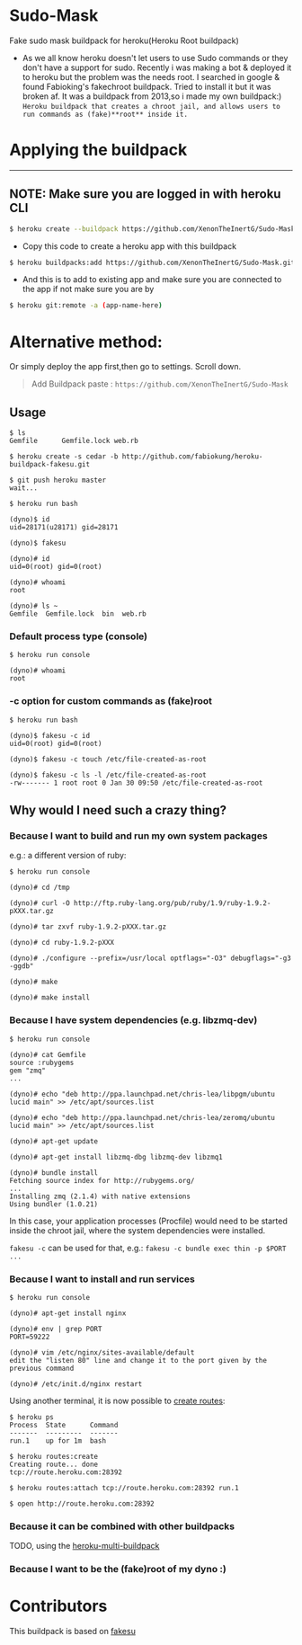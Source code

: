 # Sudo-Mask
Fake sudo mask buildpack for heroku(Heroku Root buildpack)
- As we all know heroku doesn't let users to use Sudo commands or they don't have a support for sudo. Recently i was making a bot & deployed it to heroku but the problem was the needs root. I searched in google & found Fabioking's fakechroot buildpack. Tried to install it but it was broken af. It was a buildpack from 2013,so i made my own buildpack:)
`Heroku buildpack that creates a chroot jail, and allows users to run commands as (fake)**root** inside it.`


# Applying the buildpack

--------------------------------------------------
NOTE: Make sure you are logged in with heroku CLI
--------------------------------------------------
```bash
$ heroku create --buildpack https://github.com/XenonTheInertG/Sudo-Mask.git
```
- Copy this code to create a heroku app with this buildpack
```bash
$ heroku buildpacks:add https://github.com/XenonTheInertG/Sudo-Mask.git
```
- And this is to add to existing app and make sure you are connected to the app if not make sure you are by
```bash
$ heroku git:remote -a (app-name-here)
```
# Alternative method:
Or simply deploy the app first,then go to settings. Scroll down. 
> Add Buildpack
>paste : `https://github.com/XenonTheInertG/Sudo-Mask`


## Usage

    $ ls
    Gemfile      Gemfile.lock web.rb

    $ heroku create -s cedar -b http://github.com/fabiokung/heroku-buildpack-fakesu.git

    $ git push heroku master
    wait...

    $ heroku run bash

    (dyno)$ id
    uid=28171(u28171) gid=28171

    (dyno)$ fakesu

    (dyno)# id
    uid=0(root) gid=0(root)

    (dyno)# whoami
    root

    (dyno)# ls ~
    Gemfile  Gemfile.lock  bin  web.rb


### Default process type (console)

    $ heroku run console

    (dyno)# whoami
    root

### -c option for custom commands as (fake)root

    $ heroku run bash

    (dyno)$ fakesu -c id
    uid=0(root) gid=0(root)

    (dyno)$ fakesu -c touch /etc/file-created-as-root

    (dyno)$ fakesu -c ls -l /etc/file-created-as-root
    -rw------- 1 root root 0 Jan 30 09:50 /etc/file-created-as-root


## Why would I need such a crazy thing?

### Because I want to build and run my own system packages

e.g.: a different version of ruby:

    $ heroku run console

    (dyno)# cd /tmp

    (dyno)# curl -O http://ftp.ruby-lang.org/pub/ruby/1.9/ruby-1.9.2-pXXX.tar.gz

    (dyno)# tar zxvf ruby-1.9.2-pXXX.tar.gz

    (dyno)# cd ruby-1.9.2-pXXX

    (dyno)# ./configure --prefix=/usr/local optflags="-O3" debugflags="-g3 -ggdb"

    (dyno)# make

    (dyno)# make install


### Because I have system dependencies (e.g. libzmq-dev)

    $ heroku run console
    
    (dyno)# cat Gemfile
    source :rubygems
    gem "zmq"
    ...

    (dyno)# echo "deb http://ppa.launchpad.net/chris-lea/libpgm/ubuntu lucid main" >> /etc/apt/sources.list

    (dyno)# echo "deb http://ppa.launchpad.net/chris-lea/zeromq/ubuntu lucid main" >> /etc/apt/sources.list

    (dyno)# apt-get update

    (dyno)# apt-get install libzmq-dbg libzmq-dev libzmq1

    (dyno)# bundle install
    Fetching source index for http://rubygems.org/
    ...
    Installing zmq (2.1.4) with native extensions 
    Using bundler (1.0.21) 

In this case, your application processes (Procfile) would need to be started inside the chroot jail, where the system dependencies were installed.

`fakesu -c` can be used for that, e.g.: `fakesu -c bundle exec thin -p $PORT ...`


### Because I want to install and run **services**

    $ heroku run console

    (dyno)# apt-get install nginx

    (dyno)# env | grep PORT
    PORT=59222

    (dyno)# vim /etc/nginx/sites-available/default
    edit the "listen 80" line and change it to the port given by the previous command

    (dyno)# /etc/init.d/nginx restart


Using another terminal, it is now possible to [create routes](https://github.com/JacobVorreuter/heroku-routing):

    $ heroku ps
    Process  State      Command  
    -------  ---------  -------  
    run.1    up for 1m  bash    

    $ heroku routes:create
    Creating route... done
    tcp://route.heroku.com:28392

    $ heroku routes:attach tcp://route.heroku.com:28392 run.1

    $ open http://route.heroku.com:28392


### Because it can be combined with other buildpacks

TODO, using the [heroku-multi-buildpack](https://github.com/ddollar/heroku-buildpack-multi)


### Because I want to be the (fake)root of my dyno :)
# Contributors
This buildpack is based on  [fakesu](https://github.com/fabiokung/heroku-buildpack-fakesu)
